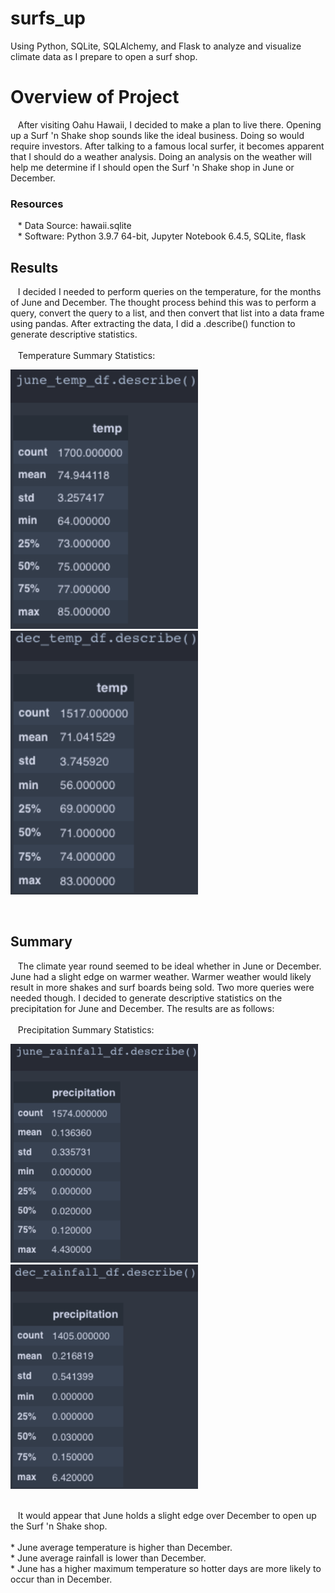 # surfs_up
Using Python, SQLite, SQLAlchemy, and Flask to analyze and visualize climate data as I prepare to open a surf shop.

# Overview of Project
&nbsp;&nbsp;&nbsp;After visiting Oahu Hawaii, I decided to make a plan to live there.  Opening up a Surf 'n Shake shop sounds like the ideal business.  Doing so would require investors.  After talking to a famous local surfer, it becomes apparent that I should do a weather analysis.  Doing an analysis on the weather will help me determine if I should open the Surf 'n Shake shop in June or December.

### Resources
&nbsp;&nbsp;&nbsp;* Data Source: hawaii.sqlite
<br />
&nbsp;&nbsp;&nbsp;* Software: Python 3.9.7 64-bit, Jupyter Notebook 6.4.5, SQLite, flask

## Results
&nbsp;&nbsp;&nbsp;I decided I needed to perform queries on the temperature, for the months of June and December.  The thought process behind this was to perform a query, convert the query to a list, and then convert that list into a data frame using pandas. After extracting the data, I did a .describe() function to generate descriptive statistics.
<br />
<br />
&nbsp;&nbsp;&nbsp;Temperature Summary Statistics:
<br />
<p float="left">
  <img src="https://github.com/LaszloCravensworth/surfs_up/blob/main/Resources/June_temp.png" width="300" />
  <img src="https://github.com/LaszloCravensworth/surfs_up/blob/main/Resources/Dec_temp.png" width="300" /> 
</p>
<br />


## Summary
&nbsp;&nbsp;&nbsp;The climate year round seemed to be ideal whether in June or December.  June had a slight edge on warmer weather.  Warmer weather would likely result in more shakes and surf boards being sold.  Two more queries were needed though.  I decided to generate descriptive statistics on the precipitation for June and December.  The results are as follows:
<br />
<br />
&nbsp;&nbsp;&nbsp;Precipitation Summary Statistics:
<br />
<p float="left">
  <img src="https://github.com/LaszloCravensworth/surfs_up/blob/main/Resources/June_prcp.png" width="300" />
  <img src="https://github.com/LaszloCravensworth/surfs_up/blob/main/Resources/Dec_prcp.png" width="300" /> 
</p>
<br />
&nbsp;&nbsp;&nbsp;It would appear that June holds a slight edge over December to open up the Surf 'n Shake shop.
<br />
<br />
  * June average temperature is higher than December.
<br />
  * June average rainfall is lower than December.
<br />
  * June has a higher maximum temperature so hotter days are more likely to occur than in December.
